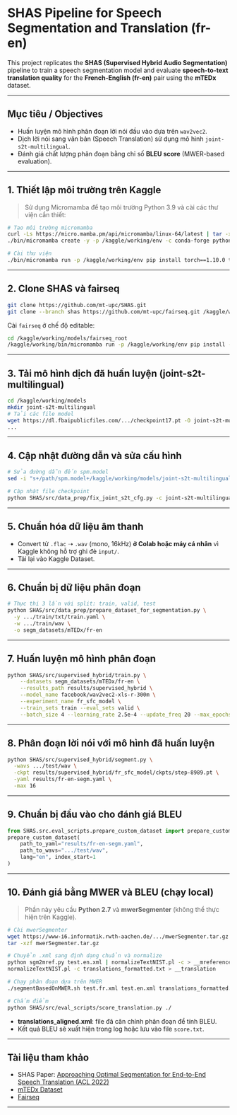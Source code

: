 # SHAS Pipeline for Speech Segmentation and Translation (fr-en)

This project replicates the **SHAS (Supervised Hybrid Audio Segmentation)** pipeline to train a speech segmentation model and evaluate **speech-to-text translation quality** for the **French-English (fr-en)** pair using the **mTEDx** dataset.

---

## Mục tiêu / Objectives

- Huấn luyện mô hình phân đoạn lời nói đầu vào dựa trên `wav2vec2`.
- Dịch lời nói sang văn bản (Speech Translation) sử dụng mô hình `joint-s2t-multilingual`.
- Đánh giá chất lượng phân đoạn bằng chỉ số **BLEU score** (MWER-based evaluation).

---

## 1. Thiết lập môi trường trên Kaggle

> Sử dụng Micromamba để tạo môi trường Python 3.9 và cài các thư viện cần thiết:

```bash
# Tạo môi trường micromamba
curl -Ls https://micro.mamba.pm/api/micromamba/linux-64/latest | tar -xvj bin/micromamba
./bin/micromamba create -y -p /kaggle/working/env -c conda-forge python=3.9.6

# Cài thư viện
./bin/micromamba run -p /kaggle/working/env pip install torch==1.10.0 torchaudio==0.10.0 ...
```

---

## 2. Clone SHAS và fairseq

```bash
git clone https://github.com/mt-upc/SHAS.git
git clone --branch shas https://github.com/mt-upc/fairseq.git /kaggle/working/models/fairseq_root
```

Cài `fairseq` ở chế độ editable:

```bash
cd /kaggle/working/models/fairseq_root
/kaggle/working/bin/micromamba run -p /kaggle/working/env pip install --editable ./
```

---

## 3. Tải mô hình dịch đã huấn luyện (joint-s2t-multilingual)

```bash
cd /kaggle/working/models
mkdir joint-s2t-multilingual
# Tải các file model
wget https://dl.fbaipublicfiles.com/.../checkpoint17.pt -O joint-s2t-multilingual/checkpoint17.pt
...
```

---

## 4. Cập nhật đường dẫn và sửa cấu hình

```bash
# Sửa đường dẫn đến spm.model
sed -i "s+/path/spm.model+/kaggle/working/models/joint-s2t-multilingual/spm.model+" .../config.yaml

# Cập nhật file checkpoint
python SHAS/src/data_prep/fix_joint_s2t_cfg.py -c joint-s2t-multilingual/checkpoint17.pt
```

---

## 5. Chuẩn hóa dữ liệu âm thanh

- Convert từ `.flac` ➝ `.wav` (mono, 16kHz) **ở Colab hoặc máy cá nhân** vì Kaggle không hỗ trợ ghi đè `input/`.
- Tải lại vào Kaggle Dataset.

---

## 6. Chuẩn bị dữ liệu phân đoạn

```bash
# Thực thi 3 lần với split: train, valid, test
python SHAS/src/data_prep/prepare_dataset_for_segmentation.py \
  -y .../train/txt/train.yaml \
  -w .../train/wav \
  -o segm_datasets/mTEDx/fr-en
```

---

## 7. Huấn luyện mô hình phân đoạn

```bash
python SHAS/src/supervised_hybrid/train.py \
    --datasets segm_datasets/mTEDx/fr-en \
    --results_path results/supervised_hybrid \
    --model_name facebook/wav2vec2-xls-r-300m \
    --experiment_name fr_sfc_model \
    --train_sets train --eval_sets valid \
    --batch_size 4 --learning_rate 2.5e-4 --update_freq 20 --max_epochs 1
```

---

## 8. Phân đoạn lời nói với mô hình đã huấn luyện

```bash
python SHAS/src/supervised_hybrid/segment.py \
  -wavs .../test/wav \
  -ckpt results/supervised_hybrid/fr_sfc_model/ckpts/step-8989.pt \
  -yaml results/fr-en-segm.yaml \
  -max 16
```

---

## 9. Chuẩn bị đầu vào cho đánh giá BLEU

```python
from SHAS.src.eval_scripts.prepare_custom_dataset import prepare_custom_dataset
prepare_custom_dataset(
    path_to_yaml="results/fr-en-segm.yaml",
    path_to_wavs=".../test/wav",
    lang="en", index_start=1
)
```

---

## 10. Đánh giá bằng MWER và BLEU (chạy local)

> Phần này yêu cầu **Python 2.7** và **mwerSegmenter** (không thể thực hiện trên Kaggle).

```bash
# Cài mwerSegmenter
wget https://www-i6.informatik.rwth-aachen.de/.../mwerSegmenter.tar.gz
tar -xzf mwerSegmenter.tar.gz

# Chuyển .xml sang định dạng chuẩn và normalize
python sgm2mref.py test.en.xml | normalizeTextNIST.pl -c > __mreference
normalizeTextNIST.pl -c translations_formatted.txt > __translation

# Chạy phân đoạn dựa trên MWER
./segmentBasedOnMWER.sh test.fr.xml test.en.xml translations_formatted.txt joint-s2t-multilingual en translations_aligned.xml normalize 1

# Chấm điểm
python SHAS/src/eval_scripts/score_translation.py ./
```

- **translations_aligned.xml**: file đã căn chỉnh phân đoạn để tính BLEU.
- Kết quả BLEU sẽ xuất hiện trong log hoặc lưu vào file `score.txt`.

---

## Tài liệu tham khảo

- SHAS Paper: [Approaching Optimal Segmentation for End-to-End Speech Translation (ACL 2022)](https://aclanthology.org/2022.acl-long.403)
- [mTEDx Dataset](https://www.openslr.org/100)
- [Fairseq](https://github.com/pytorch/fairseq)

---
